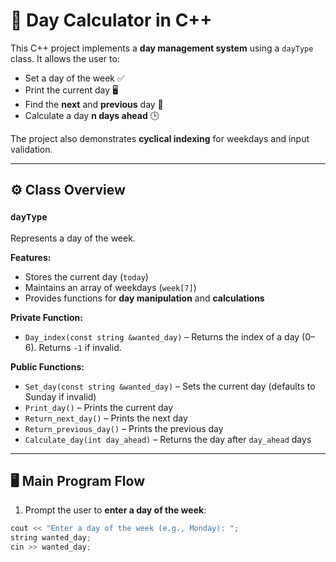 # 📅 Day Calculator in C++

This C++ project implements a **day management system** using a `dayType` class. It allows the user to:  
- Set a day of the week ✅  
- Print the current day 🖥️  
- Find the **next** and **previous** day 🔄  
- Calculate a day **n days ahead** 🕒  

The project also demonstrates **cyclical indexing** for weekdays and input validation.  

---

## ⚙️ Class Overview

### `dayType`
Represents a day of the week.

**Features:**
- Stores the current day (`today`)  
- Maintains an array of weekdays (`week[7]`)  
- Provides functions for **day manipulation** and **calculations**  

**Private Function:**
- `Day_index(const string &wanted_day)` – Returns the index of a day (0–6). Returns `-1` if invalid.  

**Public Functions:**
- `Set_day(const string &wanted_day)` – Sets the current day (defaults to Sunday if invalid)  
- `Print_day()` – Prints the current day  
- `Return_next_day()` – Prints the next day  
- `Return_previous_day()` – Prints the previous day  
- `Calculate_day(int day_ahead)` – Returns the day after `day_ahead` days  

---

## 🖥️ Main Program Flow

1. Prompt the user to **enter a day of the week**:
```cpp
cout << "Enter a day of the week (e.g., Monday): ";
string wanted_day;
cin >> wanted_day;
